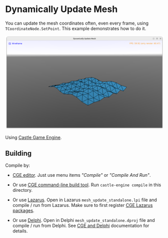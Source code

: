 # Dynamically Update Mesh

You can update the mesh coordinates often, even every frame, using `TCoordinateNode.SetPoint`. This example demonstrates how to do it.

![screenshot](screenshot.png)

Using [Castle Game Engine](https://castle-engine.io/).

## Building

Compile by:

- [CGE editor](https://castle-engine.io/editor). Just use menu items _"Compile"_ or _"Compile And Run"_.

- Or use [CGE command-line build tool](https://castle-engine.io/build_tool). Run `castle-engine compile` in this directory.

- Or use [Lazarus](https://www.lazarus-ide.org/). Open in Lazarus `mesh_update_standalone.lpi` file and compile / run from Lazarus. Make sure to first register [CGE Lazarus packages](https://castle-engine.io/lazarus).

- Or use [Delphi](https://www.embarcadero.com/products/Delphi). Open in Delphi `mesh_update_standalone.dproj` file and compile / run from Delphi. See [CGE and Delphi](https://castle-engine.io/delphi) documentation for details.